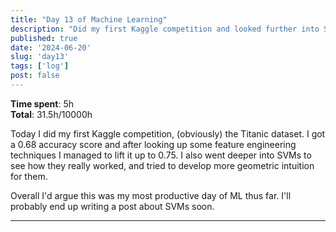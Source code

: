 ```yaml
---
title: "Day 13 of Machine Learning"
description: "Did my first Kaggle competition and looked further into SVMs"
published: true
date: '2024-06-20'
slug: 'day13'
tags: ['log']
post: false
---
```

<script>
    import Image from '$lib/components/Image.svelte';
</script>

**Time spent**: 5h<br /> **Total**: 31.5h/10000h

Today I did my first Kaggle competition, (obviously) the Titanic dataset. I got a 0.68 accuracy score and after looking up some feature engineering techniques I managed to lift it up to 0.75. I also went deeper into SVMs to see how they really worked, and tried to develop more geometric intuition for them.

Overall I'd argue this was my most productive day of ML thus far. I'll probably end up writing a post about SVMs soon.
___
